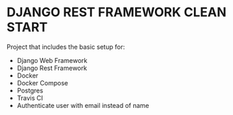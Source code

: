 # DJANGO REST FRAMEWORK CLEAN START
Project that includes the basic setup for: 
  - Django Web Framework
  - Django Rest Framework
  - Docker
  - Docker Compose
  - Postgres
  - Travis CI
  - Authenticate user with email instead of name

